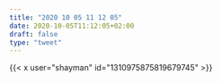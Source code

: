 ```yaml
---
title: "2020 10 05 11 12 05"
date: 2020-10-05T11:12:05+02:00
draft: false
type: "tweet"
---
```


{{< x user="shayman" id="1310975875819679745" >}}
